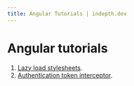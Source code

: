 ```yaml
---
title: Angular Tutorials | indepth.dev
---
```


# Angular tutorials

1. [Lazy load stylesheets](/tutorials/angular/lazy-load-stylesheets).
2. [Authentication token interceptor](/tutorials/angular/authentication-token-interceptor).
